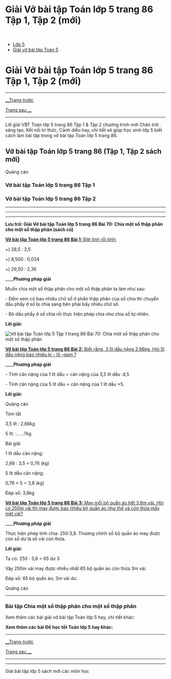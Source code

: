 # Giải Vở bài tập Toán lớp 5 trang 86 Tập 1, Tập 2 (mới)

﻿

  * [Lớp 5](https://vietjack.com/series/lop-5.jsp)
  * [Giải vở bài tập Toán 5](https://vietjack.com/giai-vo-bai-tap-toan-5/index.jsp)



# Giải Vở bài tập Toán lớp 5 trang 86 Tập 1, Tập 2 (mới)

* * *

[__Trang trước](https://vietjack.com/giai-vo-bai-tap-toan-5/bai-69-luyen-tap.jsp)

[Trang sau __](https://vietjack.com/giai-vo-bai-tap-toan-5/bai-71-luyen-tap.jsp)

* * *

Lời giải VBT Toán lớp 5 trang 86 Tập 1 & Tập 2 chương trình mới Chân trời sáng tạo, Kết nối tri thức, Cánh diều hay, chi tiết sẽ giúp học sinh lớp 5 biết cách làm bài tập trong vở bài tập Toán lớp 5 trang 86.

## Vở bài tập Toán lớp 5 trang 86 (Tập 1, Tập 2 sách mới)

Quảng cáo

### Vở bài tập Toán lớp 5 trang 86 Tập 1

### Vở bài tập Toán lớp 5 trang 86 Tập 2

* * *

* * *

* * *

**Lưu trữ: Giải Vở bài tập Toán lớp 5 trang 86 Bài 70: Chia một số thập phân cho một số thập phân (sách cũ)**

[**Vở bài tập Toán lớp 5 trang 86 Bài 1:** Đặt tính rồi tính: ](https://vietjack.com/giai-vo-bai-tap-toan-5/bai-1-trang-86-vbt-toan-5-tap-1.jsp)

+) 28,5 : 2,5

+) 8,500 : 0,034

+) 29,50 : 2,36

____**Phương pháp giải**

Muốn chia một số thập phân cho một số thập phân ta làm như sau:

\- Đếm xem có bao nhiêu chữ số ở phần thập phân của số chia thì chuyển dấu phẩy ở số bị chia sang bên phải bấy nhiêu chữ số.

\- Bỏ dấu phẩy ở số chia rồi thực hiện phép chia như chia số tự nhiên.

**Lời giải:**

![Vở bài tập Toán lớp 5 Tập 1 trang 86 Bài 70: Chia một số thập phân cho một số thập phân](https://vietjack.com/giai-vo-bai-tap-toan-5/images/bai-1-trang-86-vbt-toan-5-tap-1-sua1.PNG)

[**Vở bài tập Toán lớp 5 trang 86 Bài 2:** Biết rằng, 3,5l dầu nặng 2,66kg. Hỏi 5l dầu nặng bao nhiêu ki – lô –gam ?](https://vietjack.com/giai-vo-bai-tap-toan-5/bai-2-trang-86-vbt-toan-5-tap-1.jsp)

____**Phương pháp giải**

\- Tính cân nặng của 1 lít dầu = cân nặng của 3,5 lít dầu :4,5

\- Tính cân nặng của 5 lít dầu = cân nặng của 1 lít dầu ×5.

**Lời giải:**

Quảng cáo

Tóm tắt

3,5 lít : 2,66kg

5 lít: :……?kg

Bài giải

1 lít dầu cân nặng:

2,66 : 3,5 = 0,76 (kg)

5 lít dầu cân nặng:

0,76 × 5 = 3,8 (kg)

Đáp số: 3,8kg

[**Vở bài tập Toán lớp 5 trang 86 Bài 3:** May mỗi bộ quần áo hết 3,8m vải. Hỏi có 250m vải thì may được bao nhiêu bộ quần áo như thế và còn thừa mấy mét vải?](https://vietjack.com/giai-vo-bai-tap-toan-5/bai-3-trang-86-vbt-toan-5-tap-1.jsp)

____**Phương pháp giải**

Thực hiện phép tính chia: 250:3,8. Thương chính số bộ quần áo may được còn số dư là số vải còn thừa.

**Lời giải:**

Ta có: 250 : 3,8 = 65 dư 3

Vậy 250m vải may được nhiều nhất 65 bộ quần áo còn thừa 3m vải.

Đáp số: 65 bộ quần áo; 3m vải dư.

Quảng cáo

* * *

### **Bài tập Chia một số thập phân cho một số thập phân**

Xem thêm các bài giải vở bài tập Toán lớp 5 hay, chi tiết khác:

**Xem thêm các bài Để học tốt Toán lớp 5 hay khác:**

* * *

[__Trang trước](https://vietjack.com/giai-vo-bai-tap-toan-5/bai-69-luyen-tap.jsp)

[Trang sau __](https://vietjack.com/giai-vo-bai-tap-toan-5/bai-71-luyen-tap.jsp)

* * *

* * *

Giải bài tập lớp 5 sách mới các môn học
